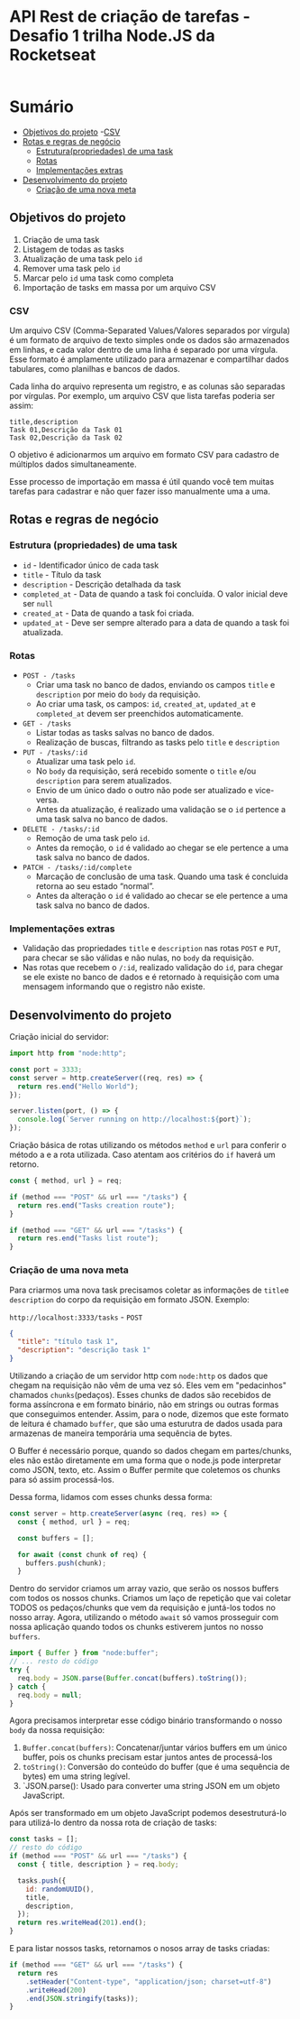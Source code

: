 # API Rest de criação de tarefas - Desafio 1 trilha Node.JS da Rocketseat

![]()

# Sumário

- [Objetivos do projeto](#objetivos-do-projeto) -[CSV](#csv)
- [Rotas e regras de negócio](#rotas-e-regras-de-negócio)
  - [Estrutura(propriedades) de uma task](#estrutura-propriedades-de-uma-task)
  - [Rotas](#rotas)
  - [Implementações extras](#implementações-extras)
- [Desenvolvimento do projeto](#desenvolvimento-do-projeto)
  - [Criação de uma nova meta](#criação-de-uma-nova-meta)

## Objetivos do projeto

1. Criação de uma task
2. Listagem de todas as tasks
3. Atualização de uma task pelo `id`
4. Remover uma task pelo `id`
5. Marcar pelo `id` uma task como completa
6. Importação de tasks em massa por um arquivo CSV

### CSV

Um arquivo CSV (Comma-Separated Values/Valores separados por vírgula) é um formato de arquivo de texto simples onde os dados são armazenados em linhas, e cada valor dentro de uma linha é separado por uma vírgula. Esse formato é amplamente utilizado para armazenar e compartilhar dados tabulares, como planilhas e bancos de dados.

Cada linha do arquivo representa um registro, e as colunas são separadas por vírgulas. Por exemplo, um arquivo CSV que lista tarefas poderia ser assim:

```csv
title,description
Task 01,Descrição da Task 01
Task 02,Descrição da Task 02
```

O objetivo é adicionarmos um arquivo em formato CSV para cadastro de múltiplos dados simultaneamente.

Esse processo de importação em massa é útil quando você tem muitas tarefas para cadastrar e não quer fazer isso manualmente uma a uma.

## Rotas e regras de negócio

### Estrutura (propriedades) de uma task

- `id` - Identificador único de cada task
- `title` - Título da task
- `description` - Descrição detalhada da task
- `completed_at` - Data de quando a task foi concluída. O valor inicial deve ser `null`
- `created_at` - Data de quando a task foi criada.
- `updated_at` - Deve ser sempre alterado para a data de quando a task foi atualizada.

### Rotas

- `POST - /tasks`
  - Criar uma task no banco de dados, enviando os campos `title` e `description` por meio do `body` da requisição.
  - Ao criar uma task, os campos: `id`, `created_at`, `updated_at` e `completed_at` devem ser preenchidos automaticamente.
- `GET - /tasks`
  - Listar todas as tasks salvas no banco de dados.
  - Realização de buscas, filtrando as tasks pelo `title` e `description`
- `PUT - /tasks/:id`
  - Atualizar uma task pelo `id`.
  - No `body` da requisição, será recebido somente o `title` e/ou `description` para serem atualizados.
  - Envio de um único dado o outro não pode ser atualizado e vice-versa.
  - Antes da atualização, é realizado uma validação se o `id` pertence a uma task salva no banco de dados.
- `DELETE - /tasks/:id`
  - Remoção de uma task pelo `id`.
  - Antes da remoção, o `id` é validado ao chegar se ele pertence a uma task salva no banco de dados.
- `PATCH - /tasks/:id/complete`
  - Marcação de conclusão de uma task. Quando uma task é concluida retorna ao seu estado “normal”.
  - Antes da alteração o `id` é validado ao checar se ele pertence a uma task salva no banco de dados.

### Implementações extras

- Validação das propriedades `title` e `description` nas rotas `POST` e `PUT`, para checar se são válidas e não nulas, no `body` da requisição.
- Nas rotas que recebem o `/:id`, realizado validação do `id`, para chegar se ele existe no banco de dados e é retornado à requisição com uma mensagem informando que o registro não existe.

## Desenvolvimento do projeto

Criação inicial do servidor:

```js
import http from "node:http";

const port = 3333;
const server = http.createServer((req, res) => {
  return res.end("Hello World");
});

server.listen(port, () => {
  console.log(`Server running on http://localhost:${port}`);
});
```

Criação básica de rotas utilizando os métodos `method` e `url` para conferir o método a e a rota utilizada. Caso atentam aos critérios do `if` haverá um retorno.

```js
const { method, url } = req;

if (method === "POST" && url === "/tasks") {
  return res.end("Tasks creation route");
}

if (method === "GET" && url === "/tasks") {
  return res.end("Tasks list route");
}
```

### Criação de uma nova meta

Para criarmos uma nova task precisamos coletar as informações de `title`e `description` do corpo da requisição em formato JSON. Exemplo:

`http://localhost:3333/tasks` - `POST`

```json
{
  "title": "título task 1",
  "description": "descrição task 1"
}
```

Utilizando a criação de um servidor http com `node:http` os dados que chegam na requisição não vêm de uma vez só. Eles vem em "pedacinhos" chamados `chunks`(pedaços). Esses chunks de dados são recebidos de forma assíncrona e em formato binário, não em strings ou outras formas que conseguimos entender. Assim, para o node, dizemos que este formato de leitura é chamado `buffer`, que são uma esturutra de dados usada para armazenas de maneira temporária uma sequência de bytes.

O Buffer é necessário porque, quando so dados chegam em partes/chunks, eles não estão diretamente em uma forma que o node.js pode interpretar como JSON, texto, etc. Assim o Buffer permite que coletemos os chunks para só assim processá-los.

Dessa forma, lidamos com esses chunks dessa forma:

```js
const server = http.createServer(async (req, res) => {
  const { method, url } = req;

  const buffers = [];

  for await (const chunk of req) {
    buffers.push(chunk);
  }
```

Dentro do servidor criamos um array vazio, que serão os nossos buffers com todos os nossos chunks.
Criamos um laço de repetição que vai coletar TODOS os pedaços/chunks que vem da requisição e juntá-los todos no nosso array. Agora, utilizando o método `await` só vamos prosseguir com nossa aplicação quando todos os chunks estiverem juntos no nosso `buffers`.

```js
import { Buffer } from "node:buffer";
// ... resto do código
try {
  req.body = JSON.parse(Buffer.concat(buffers).toString());
} catch {
  req.body = null;
}
```

Agora precisamos interpretar esse código binário transformando o nosso `body` da nossa requisição:

1. `Buffer.concat(buffers)`: Concatenar/juntar vários buffers em um único buffer, pois os chunks precisam estar juntos antes de processá-los
2. `toString()`: Conversão do conteúdo do buffer (que é uma sequência de bytes) em uma string legível.
3. `JSON.parse(): Usado para converter uma string JSON em um objeto JavaScript.

Após ser transformado em um objeto JavaScript podemos desestruturá-lo para utilizá-lo dentro da nossa rota de criação de tasks:

```js
const tasks = [];
// resto do código
if (method === "POST" && url === "/tasks") {
  const { title, description } = req.body;

  tasks.push({
    id: randomUUID(),
    title,
    description,
  });
  return res.writeHead(201).end();
}
```

E para listar nossos tasks, retornamos o nosos array de tasks criadas:

```js
if (method === "GET" && url === "/tasks") {
  return res
    .setHeader("Content-type", "application/json; charset=utf-8")
    .writeHead(200)
    .end(JSON.stringify(tasks));
}
```

